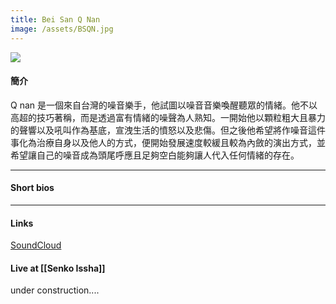 ```yaml
---
title: Bei San Q Nan
image: /assets/BSQN.jpg
---
```


![]({{page.image}})

#### 簡介
Q nan 是一個來自台灣的噪音樂手，他試圖以噪音音樂喚醒聽眾的情緒。他不以高超的技巧著稱，而是透過富有情緒的噪聲為人熟知。一開始他以顆粒粗大且暴力的聲響以及吼叫作為基底，宣洩生活的憤怒以及悲傷。但之後他希望將作噪音這件事化為治療自身以及他人的方式，便開始發展速度較緩且較為內斂的演出方式，並希望讓自己的噪音成為頭尾呼應且足夠空白能夠讓人代入任何情緒的存在。

----
#### Short bios

----
#### Links
[SoundCloud](https://soundcloud.com/9f5mhgsojtsu)

#### Live at [[Senko Issha]]
under construction....

